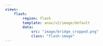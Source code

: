 ```yaml
---
views:
    flash:
        region: flash
        template: anax/v2/image/default
        data:
            src: "image/bridge_cropped.png"
            class: "flash-image"
---
```

